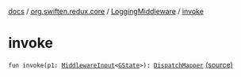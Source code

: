 [docs](../../index.md) / [org.swiften.redux.core](../index.md) / [LoggingMiddleware](index.md) / [invoke](./invoke.md)

# invoke

`fun invoke(p1: `[`MiddlewareInput`](../-middleware-input/index.md)`<`[`GState`](index.md#GState)`>): `[`DispatchMapper`](../-dispatch-mapper.md) [(source)](https://github.com/protoman92/KotlinRedux/tree/master/common\common-core\src\main\kotlin/org/swiften/redux/core/LoggingMiddleware.kt#L33)